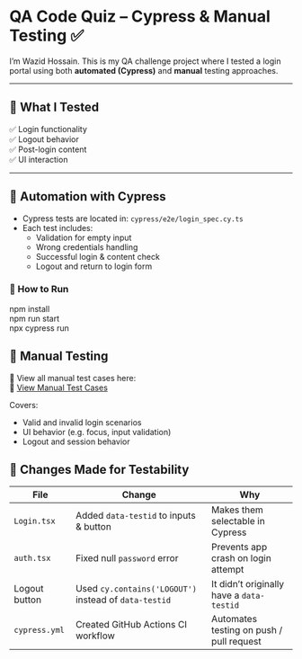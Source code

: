 # QA Code Quiz – Cypress & Manual Testing ✅

I’m Wazid Hossain. This is my QA challenge project where I tested a login portal using both **automated (Cypress)** and **manual** testing approaches.

---

## 🔧 What I Tested

✅ Login functionality   
✅ Logout behavior  
✅ Post-login content  
✅ UI interaction

---

## 🚀 Automation with Cypress

- Cypress tests are located in: `cypress/e2e/login_spec.cy.ts`
- Each test includes:
  - Validation for empty input
  - Wrong credentials handling
  - Successful login & content check
  - Logout and return to login form

### 🧪 How to Run


npm install <br>
npm run start <br>
npx cypress run



## 📄 Manual Testing

🧪 View all manual test cases here:  
📄 [View Manual Test Cases](manual-test-cases.md)

Covers:
- Valid and invalid login scenarios
- UI behavior (e.g. focus, input validation)
- Logout and session behavior



## 🔁 Changes Made for Testability

| File          | Change                                                | Why                                           |
|---------------|--------------------------------------------------------|-----------------------------------------------|
| `Login.tsx`   | Added `data-testid` to inputs & button                 | Makes them selectable in Cypress              |
| `auth.tsx`    | Fixed null `password` error                            | Prevents app crash on login attempt           |
| Logout button | Used `cy.contains('LOGOUT')` instead of `data-testid` | It didn’t originally have a `data-testid`     |
| `cypress.yml` | Created GitHub Actions CI workflow                     | Automates testing on push / pull request      |


